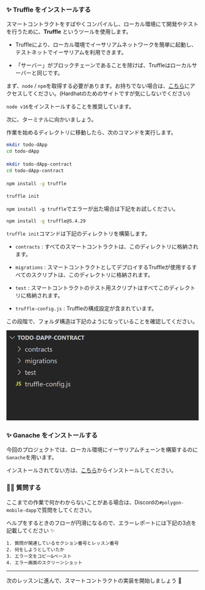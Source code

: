### ✨ Truffle をインストールする

スマートコントラクトをすばやくコンパイルし、ローカル環境にて開発やテストを行うために、**Truffle** というツールを使用します。

- Truffleにより、ローカル環境でイーサリアムネットワークを簡単に起動し、テストネットでイーサリアムを利用できます。

- 「サーバー」がブロックチェーンであることを除けば、Truffleはローカルサーバーと同じです。

まず、`node` / `npm`を取得する必要があります。お持ちでない場合は、[こちら](https://hardhat.org/tutorial/setting-up-the-environment.html)にアクセスしてください。(Hardhatのためのサイトですが気にしないでください)

`node v16`をインストールすることを推奨しています。

次に、ターミナルに向かいましょう。

作業を始めるディレクトリに移動したら、次のコマンドを実行します。

```bash
mkdir todo-dApp
cd todo-dApp

mkdir todo-dApp-contract
cd todo-dApp-contract

npm install -g truffle

truffle init
```

`npm install -g truffle`でエラーが出た場合は下記をお試しください。

```bash
npm install -g truffle@5.4.29
```

`truffle init`コマンドは下記のディレクトリを構築します。

- `contracts` : すべてのスマートコントラクトは、このディレクトリに格納されます。

- `migrations` : スマートコントラクトとしてデプロイするTruffleが使用するすべてのスクリプトは、このディレクトリに格納されます。

- `test` : スマートコントラクトのテスト用スクリプトはすべてこのディレクトリに格納されます。

- `truffle-config.js` : Truffleの構成設定が含まれています。

この段階で、フォルダ構造は下記のようになっていることを確認してください。

![](/public/images/Polygon-Mobile-dApp/section-1/1_1_1.png)

### ✨ Ganache をインストールする

今回のプロジェクトでは、ローカル環境にイーサリアムチェーンを構築するのに`Ganache`を用います。

インストールされてない方は、[こちら](https://trufflesuite.com/ganache/)からインストールしてください。
### 🙋‍♂️ 質問する

ここまでの作業で何かわからないことがある場合は、Discordの`#polygon-mobile-dapp`で質問をしてください。

ヘルプをするときのフローが円滑になるので、エラーレポートには下記の3点を記載してください ✨

```
1. 質問が関連しているセクション番号とレッスン番号
2. 何をしようとしていたか
3. エラー文をコピー&ペースト
4. エラー画面のスクリーンショット
```

---

次のレッスンに進んで、スマートコントラクトの実装を開始しましょう 🎉
